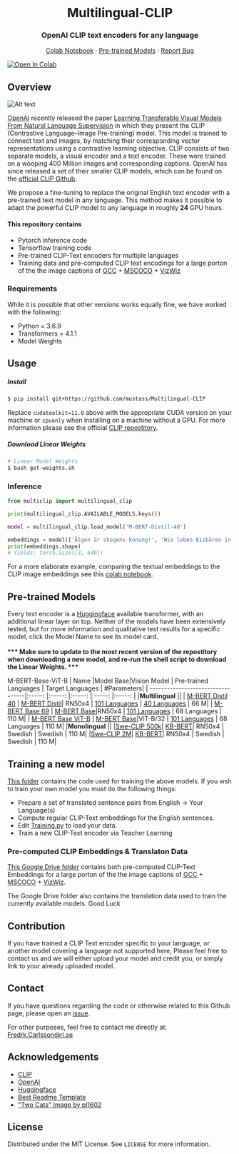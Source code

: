 <br />
<p align="center">
  <h1 align="center">Multilingual-CLIP</h1>
  <h3 align="center">OpenAI CLIP text encoders for any language</h3>
  
  <p align="center">  
    <a href="https://colab.research.google.com/github/FreddeFrallan/Multilingual-CLIP/blob/master/Multilingual_CLIP.ipynb">Colab Notebook</a>
    ·
    <a href="https://huggingface.co/M-CLIP">Pre-trained Models</a>
    ·
    <a href="https://github.com/FreddeFrallan/Contrastive-Tension/issues">Report Bug</a>
  </p>
</p>

[![Open In Colab](https://colab.research.google.com/assets/colab-badge.svg)](https://colab.research.google.com/github/FreddeFrallan/Multilingual-CLIP/blob/master/Multilingual_CLIP.ipynb)


<!-- ABOUT THE PROJECT -->
## Overview
![Alt text](Images/Multilingual-CLIP.png?raw=true "Title")

[OpenAI](https://openai.com/) recently released the paper [Learning Transferable Visual Models From Natural Language Supervision](https://arxiv.org/abs/2103.00020) in which they present the CLIP (Contrastive Language–Image Pre-training) model. This model is trained to connect text and images, by matching their corresponding vector representations using a contrastive learning objective.
CLIP consists of two separate models, a visual encoder and a text encoder. These were trained on a wooping 400 Million images and corresponding captions. 
OpenAI has since released a set of their smaller CLIP models, which can be found on the [official CLIP Github](https://github.com/openai/CLIP).

We propose a fine-tuning to replace the original English text encoder with a pre-trained text model in any language. This method makes it possible to adapt the powerful CLIP model to any language in roughly <b>24</b> GPU hours. <br>


#### This repository contains
* Pytorch inference code
* Tensorflow training code
* Pre-trained CLIP-Text encoders for multiple languages
* Training data and pre-computed CLIP text encodings for a large porton of the the image captions of [GCC](https://ai.google.com/research/ConceptualCaptions/) + [MSCOCO](https://cocodataset.org/#home) + [VizWiz](https://vizwiz.org/tasks-and-datasets/image-captioning/)

### Requirements
While it is possible that other versions works equally fine, we have worked with the following:

* Python = 3.6.9
* Transformers = 4.1.1
* Model Weights

## Usage
##### Install
```bash
$ pip install git+https://github.com/mustass/Multilingual-CLIP
```
Replace `cudatoolkit=11.0` above with the appropriate CUDA version on your machine or `cpuonly` when installing on a machine without a GPU.
For more information please see the official [CLIP repostitory](https://github.com/openai/CLIP).
##### Download Linear Weights
```bash
# Linear Model Weights
$ bash get-weights.sh
```

### Inference
```python
from multiclip import multilingual_clip

print(multilingual_clip.AVAILABLE_MODELS.keys())

model = multilingual_clip.load_model('M-BERT-Distil-40')

embeddings = model(['Älgen är skogens konung!', 'Wie leben Eisbären in der Antarktis?', 'Вы знали, что все белые медведи левши?'])
print(embeddings.shape)
# Yields: torch.Size([3, 640])
```

<!--- For a more elaborative example see this [Google Colab](https://colab.research.google.com/github/FreddeFrallan/Multilingual-CLIP/blob/master/Multilingual_CLIP.ipynb). --->

For a more elaborate example, comparing the textual embeddings to the CLIP image embeddings see this [colab notebook](https://colab.research.google.com/github/FreddeFrallan/Multilingual-CLIP/blob/master/Multilingual_CLIP.ipynb).

<!-- GETTING STARTED -->
## Pre-trained Models
Every text encoder is a [Huggingface](https://huggingface.co/) available transformer, with an additional linear layer on top. Neither of the models have been extensively tested, but for more information and qualitative test results for a specific model, click the Model Name to see its model card.
<br>
<br>
<b>*** Make sure to update to the most recent version of the repostitory when downloading a new model, and re-run the shell script to download the Linear Weights. *** </b>


M-BERT-Base-ViT-B
| Name |Model Base|Vision Model | Pre-trained Languages | Target Languages | #Parameters|
| ----------------------------------|:-----: |:-----: |:-----: |:-----: |:-----: |
|**Multilingual**    ||
| [M-BERT Distil 40](https://github.com/FreddeFrallan/Multilingual-CLIP/tree/main/Model%20Cards/M-BERT%20Distil%2040) | [M-BERT Distil](https://huggingface.co/bert-base-multilingual-uncased)|  RN50x4 | [101 Languages](https://github.com/google-research/bert/blob/master/multilingual.md#list-of-languages) | [40 Languages](https://github.com/FreddeFrallan/Multilingual-CLIP/blob/main/Model%20Cards/M-BERT%20Distil%2040/Fine-Tune-Languages.md) | 66 M|
| [M-BERT Base 69](https://github.com/FreddeFrallan/Multilingual-CLIP/tree/main/Model%20Cards/M-BERT%20Base%2069) | [M-BERT Base](https://huggingface.co/bert-base-multilingual-uncased)|RN50x4 | [101 Languages](https://github.com/google-research/bert/blob/master/multilingual.md#list-of-languages) | 68 Languages | 110 M|
| [M-BERT Base ViT-B](https://github.com/FreddeFrallan/Multilingual-CLIP/tree/main/Model%20Cards/M-BERT%20Base%20ViT-B) | [M-BERT Base](https://huggingface.co/bert-base-multilingual-uncased)|ViT-B/32 | [101 Languages](https://github.com/google-research/bert/blob/master/multilingual.md#list-of-languages) | 68 Languages | 110 M|
|**Monolingual**    ||
|[Swe-CLIP 500k](https://github.com/FreddeFrallan/Multilingual-CLIP/tree/main/Model%20Cards/Swe-CLIP%20500k)| [KB-BERT](https://huggingface.co/KB/bert-base-swedish-cased)|  RN50x4 | Swedish | Swedish | 110 M|
|[Swe-CLIP 2M](https://github.com/FreddeFrallan/Multilingual-CLIP/tree/main/Model%20Cards/Swe-CLIP%202M)| [KB-BERT](https://huggingface.co/KB/bert-base-swedish-cased)|  RN50x4 | Swedish | Swedish | 110 M|

## Training a new model
[This folder](https://github.com/FreddeFrallan/Multilingual-CLIP/tree/main/src/TeacherLearning) contains the code used for training the above models. If you wsh to train your own model you must do the following things:

* Prepare a set of translated sentence pairs from English -> Your Language(s)
* Compute regular CLIP-Text embeddings for the English sentences.
* Edit [Training.py](https://github.com/FreddeFrallan/Multilingual-CLIP/blob/main/src/TeacherLearning/Training.py) to load your data.
* Train a new CLIP-Text encoder via Teacher Learning 

### Pre-computed CLIP Embeddings & Translaton Data
[This Google Drive folder](https://drive.google.com/drive/folders/1I9a7naSZubUATWzLFv61DQMWyFlF7wR5?usp=sharing) contains both pre-computed CLIP-Text Embeddings for a large porton of the the image captions of [GCC](https://ai.google.com/research/ConceptualCaptions/) + [MSCOCO](https://cocodataset.org/#home) + [VizWiz](https://vizwiz.org/tasks-and-datasets/image-captioning/).

The Google Drive folder also contains the translation data used to train the currently available models.
Good Luck

## Contribution
If you have trained a CLIP Text encoder specific to your language, or another model covering a language not supported here, Please feel free to contact us and we will either upload your model and credit you, or simply link to your already uploaded model.

<!-- CONTACT -->
## Contact
If you have questions regarding the code or otherwise related to this Github page, please open an [issue](https://github.com/FreddeFrallan/Contrastive-Tension/issues).

For other purposes, feel free to contact me directly at: Fredrk.Carlsson@ri.se

<!-- ACKNOWLEDGEMENTS -->
## Acknowledgements
* [CLIP](https://openai.com/blog/clip/)
* [OpenAI](https://openai.com/)
* [Huggingface](https://huggingface.co/)
* [Best Readme Template](https://github.com/othneildrew/Best-README-Template)
* ["Two Cats" Image by pl1602](https://search.creativecommons.org/photos/8dfd802b-58e5-4cc5-889d-96abba540de1)

<!-- LICENSE -->
## License
Distributed under the MIT License. See `LICENSE` for more information.


<!-- MARKDOWN LINKS & IMAGES -->
<!-- https://www.markdownguide.org/basic-syntax/#reference-style-links -->
[contributors-shield]: https://img.shields.io/github/contributors/othneildrew/Best-README-Template.svg?style=for-the-badge
[contributors-url]: https://github.com/othneildrew/Best-README-Template/graphs/contributors
[forks-shield]: https://img.shields.io/github/forks/othneildrew/Best-README-Template.svg?style=for-the-badge
[forks-url]: https://github.com/othneildrew/Best-README-Template/network/members
[stars-shield]: https://img.shields.io/github/stars/othneildrew/Best-README-Template.svg?style=for-the-badge
[stars-url]: https://github.com/othneildrew/Best-README-Template/stargazers
[issues-shield]: https://img.shields.io/github/issues/othneildrew/Best-README-Template.svg?style=for-the-badge
[issues-url]: https://github.com/othneildrew/Best-README-Template/issues
[license-shield]: https://img.shields.io/github/license/othneildrew/Best-README-Template.svg?style=for-the-badge
[license-url]: https://github.com/othneildrew/Best-README-Template/blob/master/LICENSE.txt
[linkedin-shield]: https://img.shields.io/badge/-LinkedIn-black.svg?style=for-the-badge&logo=linkedin&colorB=555
[linkedin-url]: https://linkedin.com/in/othneildrew
[product-screenshot]: images/screenshot.png
